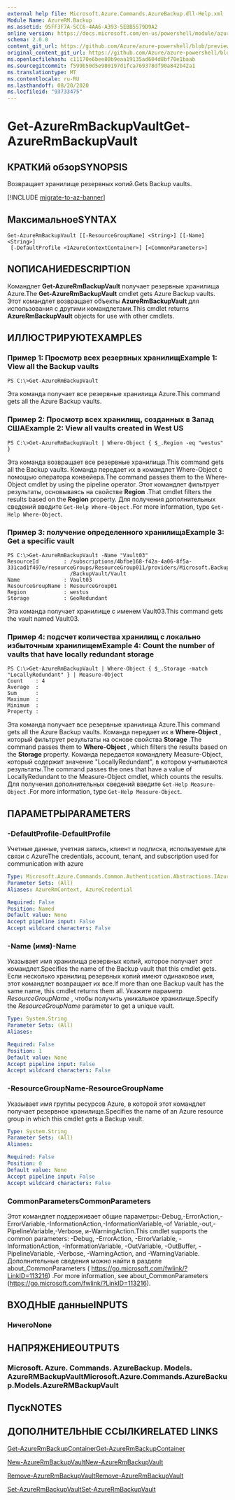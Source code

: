 ```yaml
---
external help file: Microsoft.Azure.Commands.AzureBackup.dll-Help.xml
Module Name: AzureRM.Backup
ms.assetid: 95FF3F7A-5CC6-4AA6-A393-5EBB5579D9A2
online version: https://docs.microsoft.com/en-us/powershell/module/azurerm.backup/get-azurermbackupvault
schema: 2.0.0
content_git_url: https://github.com/Azure/azure-powershell/blob/preview/src/ResourceManager/AzureBackup/Commands.AzureBackup/help/Get-AzureRmBackupVault.md
original_content_git_url: https://github.com/Azure/azure-powershell/blob/preview/src/ResourceManager/AzureBackup/Commands.AzureBackup/help/Get-AzureRmBackupVault.md
ms.openlocfilehash: c11170e6bee80b9eaa19135ad604d8bf70e1baab
ms.sourcegitcommit: f599b50d5e980197d1fca769378df90a842b42a1
ms.translationtype: MT
ms.contentlocale: ru-RU
ms.lasthandoff: 08/20/2020
ms.locfileid: "93733475"
---
```

# <span data-ttu-id="3eeec-101">Get-AzureRmBackupVault</span><span class="sxs-lookup"><span data-stu-id="3eeec-101">Get-AzureRmBackupVault</span></span>

## <span data-ttu-id="3eeec-102">КРАТКИй обзор</span><span class="sxs-lookup"><span data-stu-id="3eeec-102">SYNOPSIS</span></span>
<span data-ttu-id="3eeec-103">Возвращает хранилище резервных копий.</span><span class="sxs-lookup"><span data-stu-id="3eeec-103">Gets Backup vaults.</span></span>

[!INCLUDE [migrate-to-az-banner](../../includes/migrate-to-az-banner.md)]

## <span data-ttu-id="3eeec-104">Максимальное</span><span class="sxs-lookup"><span data-stu-id="3eeec-104">SYNTAX</span></span>

```
Get-AzureRmBackupVault [[-ResourceGroupName] <String>] [[-Name] <String>]
 [-DefaultProfile <IAzureContextContainer>] [<CommonParameters>]
```

## <span data-ttu-id="3eeec-105">NОПИСАНИЕ</span><span class="sxs-lookup"><span data-stu-id="3eeec-105">DESCRIPTION</span></span>
<span data-ttu-id="3eeec-106">Командлет **Get-AzureRmBackupVault** получает резервные хранилища Azure.</span><span class="sxs-lookup"><span data-stu-id="3eeec-106">The **Get-AzureRmBackupVault** cmdlet gets Azure Backup vaults.</span></span>
<span data-ttu-id="3eeec-107">Этот командлет возвращает объекты **AzureRmBackupVault** для использования с другими командлетами.</span><span class="sxs-lookup"><span data-stu-id="3eeec-107">This cmdlet returns **AzureRmBackupVault** objects for use with other cmdlets.</span></span>

## <span data-ttu-id="3eeec-108">ИЛЛЮСТРИРУЮТ</span><span class="sxs-lookup"><span data-stu-id="3eeec-108">EXAMPLES</span></span>

### <span data-ttu-id="3eeec-109">Пример 1: Просмотр всех резервных хранилищ</span><span class="sxs-lookup"><span data-stu-id="3eeec-109">Example 1: View all the Backup vaults</span></span>
```
PS C:\>Get-AzureRmBackupVault
```

<span data-ttu-id="3eeec-110">Эта команда получает все резервные хранилища Azure.</span><span class="sxs-lookup"><span data-stu-id="3eeec-110">This command gets all the Azure Backup vaults.</span></span>

### <span data-ttu-id="3eeec-111">Пример 2: Просмотр всех хранилищ, созданных в Запад США</span><span class="sxs-lookup"><span data-stu-id="3eeec-111">Example 2: View all vaults created in West US</span></span>
```
PS C:\>Get-AzureRmBackupVault | Where-Object { $_.Region -eq "westus" }
```

<span data-ttu-id="3eeec-112">Эта команда возвращает все резервные хранилища.</span><span class="sxs-lookup"><span data-stu-id="3eeec-112">This command gets all the Backup vaults.</span></span>
<span data-ttu-id="3eeec-113">Команда передает их в командлет Where-Object с помощью оператора конвейера.</span><span class="sxs-lookup"><span data-stu-id="3eeec-113">The command passes them to the Where-Object cmdlet by using the pipeline operator.</span></span>
<span data-ttu-id="3eeec-114">Этот командлет фильтрует результаты, основываясь на свойстве **Region** .</span><span class="sxs-lookup"><span data-stu-id="3eeec-114">That cmdlet filters the results based on the **Region** property.</span></span>
<span data-ttu-id="3eeec-115">Для получения дополнительных сведений введите `Get-Help Where-Object` .</span><span class="sxs-lookup"><span data-stu-id="3eeec-115">For more information, type `Get-Help Where-Object`.</span></span>

### <span data-ttu-id="3eeec-116">Пример 3: получение определенного хранилища</span><span class="sxs-lookup"><span data-stu-id="3eeec-116">Example 3: Get a specific vault</span></span>
```
PS C:\>Get-AzureRmBackupVault -Name "Vault03"
ResourceId        : /subscriptions/4bfbe168-f42a-4a06-8f5a-331cad1f497e/resourceGroups/ResourceGroup011/providers/Microsoft.Backup
                    /BackupVault/Vault
Name              : Vault03
ResourceGroupName : ResourceGroup01
Region            : westus
Storage           : GeoRedundant
```

<span data-ttu-id="3eeec-117">Эта команда получает хранилище с именем Vault03.</span><span class="sxs-lookup"><span data-stu-id="3eeec-117">This command gets the vault named Vault03.</span></span>

### <span data-ttu-id="3eeec-118">Пример 4: подсчет количества хранилищ с локально избыточным хранилищем</span><span class="sxs-lookup"><span data-stu-id="3eeec-118">Example 4: Count the number of vaults that have locally redundant storage</span></span>
```
PS C:\>Get-AzureRmBackupVault | Where-Object { $_.Storage -match "LocallyRedundant" } | Measure-Object
Count    : 4
Average  : 
Sum      : 
Maximum  : 
Minimum  : 
Property :
```

<span data-ttu-id="3eeec-119">Эта команда получает все резервные хранилища Azure.</span><span class="sxs-lookup"><span data-stu-id="3eeec-119">This command gets all the Azure Backup vaults.</span></span>
<span data-ttu-id="3eeec-120">Команда передает их в **Where-Object** , который фильтрует результаты на основе свойства **Storage** .</span><span class="sxs-lookup"><span data-stu-id="3eeec-120">The command passes them to **Where-Object** , which filters the results based on the **Storage** property.</span></span>
<span data-ttu-id="3eeec-121">Команда передается командлету Measure-Object, который содержит значение "LocallyRedundant", в котором учитываются результаты.</span><span class="sxs-lookup"><span data-stu-id="3eeec-121">The command passes the ones that have a value of LocallyRedundant to the Measure-Object cmdlet, which counts the results.</span></span>
<span data-ttu-id="3eeec-122">Для получения дополнительных сведений введите `Get-Help Measure-Object` .</span><span class="sxs-lookup"><span data-stu-id="3eeec-122">For more information, type `Get-Help Measure-Object`.</span></span>

## <span data-ttu-id="3eeec-123">ПАРАМЕТРЫ</span><span class="sxs-lookup"><span data-stu-id="3eeec-123">PARAMETERS</span></span>

### <span data-ttu-id="3eeec-124">-DefaultProfile</span><span class="sxs-lookup"><span data-stu-id="3eeec-124">-DefaultProfile</span></span>
<span data-ttu-id="3eeec-125">Учетные данные, учетная запись, клиент и подписка, используемые для связи с Azure</span><span class="sxs-lookup"><span data-stu-id="3eeec-125">The credentials, account, tenant, and subscription used for communication with azure</span></span>

```yaml
Type: Microsoft.Azure.Commands.Common.Authentication.Abstractions.IAzureContextContainer
Parameter Sets: (All)
Aliases: AzureRmContext, AzureCredential

Required: False
Position: Named
Default value: None
Accept pipeline input: False
Accept wildcard characters: False
```

### <span data-ttu-id="3eeec-126">-Name (имя)</span><span class="sxs-lookup"><span data-stu-id="3eeec-126">-Name</span></span>
<span data-ttu-id="3eeec-127">Указывает имя хранилища резервных копий, которое получает этот командлет.</span><span class="sxs-lookup"><span data-stu-id="3eeec-127">Specifies the name of the Backup vault that this cmdlet gets.</span></span>
<span data-ttu-id="3eeec-128">Если несколько хранилищ резервных копий имеют одинаковое имя, этот командлет возвращает их все.</span><span class="sxs-lookup"><span data-stu-id="3eeec-128">If more than one Backup vault has the same name, this cmdlet returns them all.</span></span>
<span data-ttu-id="3eeec-129">Укажите параметр *ResourceGroupName* , чтобы получить уникальное хранилище.</span><span class="sxs-lookup"><span data-stu-id="3eeec-129">Specify the *ResourceGroupName* parameter to get a unique vault.</span></span>

```yaml
Type: System.String
Parameter Sets: (All)
Aliases:

Required: False
Position: 1
Default value: None
Accept pipeline input: False
Accept wildcard characters: False
```

### <span data-ttu-id="3eeec-130">-ResourceGroupName</span><span class="sxs-lookup"><span data-stu-id="3eeec-130">-ResourceGroupName</span></span>
<span data-ttu-id="3eeec-131">Указывает имя группы ресурсов Azure, в которой этот командлет получает резервное хранилище.</span><span class="sxs-lookup"><span data-stu-id="3eeec-131">Specifies the name of an Azure resource group in which this cmdlet gets a Backup vault.</span></span>

```yaml
Type: System.String
Parameter Sets: (All)
Aliases:

Required: False
Position: 0
Default value: None
Accept pipeline input: False
Accept wildcard characters: False
```

### <span data-ttu-id="3eeec-132">CommonParameters</span><span class="sxs-lookup"><span data-stu-id="3eeec-132">CommonParameters</span></span>
<span data-ttu-id="3eeec-133">Этот командлет поддерживает общие параметры:-Debug,-ErrorAction,-ErrorVariable,-InformationAction,-InformationVariable,-of Variable,-out,-PipelineVariable,-Verbose, и-WarningAction.</span><span class="sxs-lookup"><span data-stu-id="3eeec-133">This cmdlet supports the common parameters: -Debug, -ErrorAction, -ErrorVariable, -InformationAction, -InformationVariable, -OutVariable, -OutBuffer, -PipelineVariable, -Verbose, -WarningAction, and -WarningVariable.</span></span> <span data-ttu-id="3eeec-134">Дополнительные сведения можно найти в разделе about_CommonParameters ( https://go.microsoft.com/fwlink/?LinkID=113216) .</span><span class="sxs-lookup"><span data-stu-id="3eeec-134">For more information, see about_CommonParameters (https://go.microsoft.com/fwlink/?LinkID=113216).</span></span>

## <span data-ttu-id="3eeec-135">ВХОДНЫЕ данные</span><span class="sxs-lookup"><span data-stu-id="3eeec-135">INPUTS</span></span>

### <span data-ttu-id="3eeec-136">Ничего</span><span class="sxs-lookup"><span data-stu-id="3eeec-136">None</span></span>

## <span data-ttu-id="3eeec-137">НАПРЯЖЕНИЕ</span><span class="sxs-lookup"><span data-stu-id="3eeec-137">OUTPUTS</span></span>

### <span data-ttu-id="3eeec-138">Microsoft. Azure. Commands. AzureBackup. Models. AzureRMBackupVault</span><span class="sxs-lookup"><span data-stu-id="3eeec-138">Microsoft.Azure.Commands.AzureBackup.Models.AzureRMBackupVault</span></span>

## <span data-ttu-id="3eeec-139">Пуск</span><span class="sxs-lookup"><span data-stu-id="3eeec-139">NOTES</span></span>

## <span data-ttu-id="3eeec-140">ДОПОЛНИТЕЛЬНЫЕ ССЫЛКИ</span><span class="sxs-lookup"><span data-stu-id="3eeec-140">RELATED LINKS</span></span>

[<span data-ttu-id="3eeec-141">Get-AzureRmBackupContainer</span><span class="sxs-lookup"><span data-stu-id="3eeec-141">Get-AzureRmBackupContainer</span></span>](./Get-AzureRmBackupContainer.md)

[<span data-ttu-id="3eeec-142">New-AzureRmBackupVault</span><span class="sxs-lookup"><span data-stu-id="3eeec-142">New-AzureRmBackupVault</span></span>](./New-AzureRmBackupVault.md)

[<span data-ttu-id="3eeec-143">Remove-AzureRmBackupVault</span><span class="sxs-lookup"><span data-stu-id="3eeec-143">Remove-AzureRmBackupVault</span></span>](./Remove-AzureRmBackupVault.md)

[<span data-ttu-id="3eeec-144">Set-AzureRmBackupVault</span><span class="sxs-lookup"><span data-stu-id="3eeec-144">Set-AzureRmBackupVault</span></span>](./Set-AzureRmBackupVault.md)


